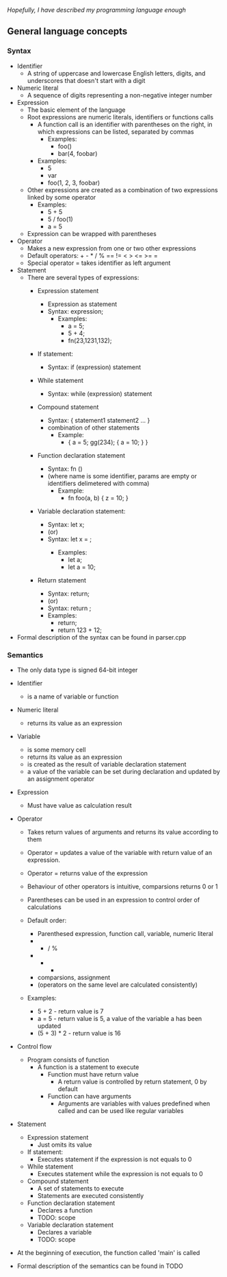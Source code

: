 *Hopefully, I have described my programming language enough*

## General language concepts

### Syntax
- Identifier
    - A string of uppercase and lowercase English letters, digits, and underscores that doesn't start with a digit
- Numeric literal
    - A sequence of digits representing a non-negative integer number
- Expression
    - The basic element of the language
    - Root expressions are numeric literals, identifiers or functions calls
        - A function call is an identifier with parentheses on the right, in which expressions can be listed, separated by commas
            - Examples:
                - foo()
                - bar(4, foobar)
        - Examples:
            - 5
            - var
            - foo(1, 2, 3, foobar)
    - Other expressions are created as a combination of two expressions linked by some operator
        - Examples:
            - 5 + 5
            - 5 / foo(1)
            - a = 5
    - Expression can be wrapped with parentheses
- Operator
    - Makes a new expression from one or two other expressions
    - Default operators: + - * / % == != < > <= >= =
    - Special operator = takes identifier as left argument
- Statement
    - There are several types of expressions:
        - Expression statement
            - Expression as statement
            - Syntax: expression;
                - Examples:
                    - a = 5;
                    - 5 + 4;
                    - fn(23,1231,132);
        - If statement:
            - Syntax: if (expression) statement
        - While statement
            - Syntax: while (expression) statement
        - Compound statement
            - Syntax: { statement1 statement2 ... }
            - combination of other statements
                - Example:
                    - { a = 5; gg(234); { a = 10; } }
        - Function declaration statement
            - Syntax: fn <name>(<params>) <compound stmt>
            - (where name is some identifier, params are empty or identifiers delimetered with comma)
                - Example:
                    - fn foo(a, b) { z = 10; }

        - Variable declaration statement:
            - Syntax: let x;
            - (or)
            - Syntax: let x = <expression>;
                - Examples:
                    - let a;
                    - let a = 10;
        - Return statement
            - Syntax: return;
            - (or)
            - Syntax: return <expr>;
            - Examples:
                - return;
                - return 123 + 12;
- Formal description of the syntax can be found in parser.cpp
                    
### Semantics

- The only data type is signed 64-bit integer
- Identifier
    - is a name of variable or function
- Numeric literal
    - returns its value as an expression
- Variable
    - is some memory cell
    - returns its value as an expression
    - is created as the result of variable declaration statement
    - a value of the variable can be set during declaration and updated by an assignment operator 
- Expression
    - Must have value as calculation result
- Operator
    - Takes return values of arguments and returns its value according to them
    - Operator = updates a value of the variable with return value of an expression.
    - Operator = returns value of the expression
    - Behaviour of other operators is intuitive, comparsions returns 0 or 1
    - Parentheses can be used in an expression to control order of calculations
    - Default order:
        - Parenthesed expression, function call, variable, numeric literal
        - * / %
        - + -
        - comparsions, assignment
        - (operators on the same level are calculated consistently)
        
    - Examples:
        - 5 + 2 - return value is 7
        - a = 5 - return value is 5, a value of the variable a has been updated
        - (5 + 3) * 2 - return value is 16

- Control flow
    - Program consists of function
        - A function is a statement to execute
            - Function must have return value
                - A return value is controlled by return statement, 0 by default
            - Function can have arguments
                - Arguments are variables with values predefined when called and can be used like regular variables
- Statement
    - Expression statement
        - Just omits its value
    - If statement:
        - Executes statement if the expression is not equals to 0
    - While statement
        - Executes statement while the expression is not equals to 0
    - Compound statement
        - A set of statements to execute
        - Statements are executed consistently
    - Function declaration statement
        - Declares a function
        - TODO: scope
    - Variable declaration statement
        - Declares a variable
        - TODO: scope
- At the beginning of execution, the function called 'main' is called
- Formal description of the semantics can be found in TODO
